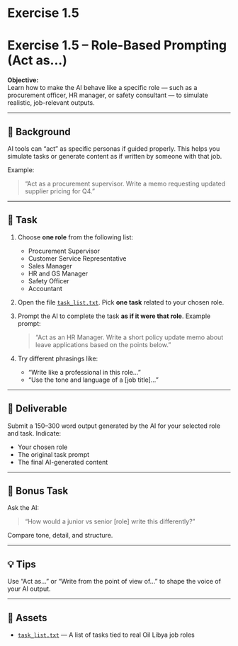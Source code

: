 # Exercise 1.5

# Exercise 1.5 – Role-Based Prompting (Act as...)

**Objective:**  
Learn how to make the AI behave like a specific role — such as a procurement officer, HR manager, or safety consultant — to simulate realistic, job-relevant outputs.

---

## 🧠 Background

AI tools can “act” as specific personas if guided properly. This helps you simulate tasks or generate content as if written by someone with that job.

Example:
> “Act as a procurement supervisor. Write a memo requesting updated supplier pricing for Q4.”

---

## 📝 Task

1. Choose **one role** from the following list:
   - Procurement Supervisor
   - Customer Service Representative
   - Sales Manager
   - HR and GS Manager
   - Safety Officer
   - Accountant

2. Open the file [`task_list.txt`](assets/task_list.txt). Pick **one task** related to your chosen role.

3. Prompt the AI to complete the task **as if it were that role**.
   Example prompt:
   > “Act as an HR Manager. Write a short policy update memo about leave applications based on the points below.”

4. Try different phrasings like:
   - “Write like a professional in this role…”
   - “Use the tone and language of a [job title]…”

---

## 🎯 Deliverable

Submit a 150–300 word output generated by the AI for your selected role and task. Indicate:
- Your chosen role
- The original task prompt
- The final AI-generated content

---

## 🔁 Bonus Task

Ask the AI:
> “How would a junior vs senior [role] write this differently?”

Compare tone, detail, and structure.

---

## 💡 Tips

Use “Act as…” or “Write from the point of view of…” to shape the voice of your AI output.

---

## 📁 Assets

- [`task_list.txt`](assets/task_list.txt) — A list of tasks tied to real Oil Libya job roles
